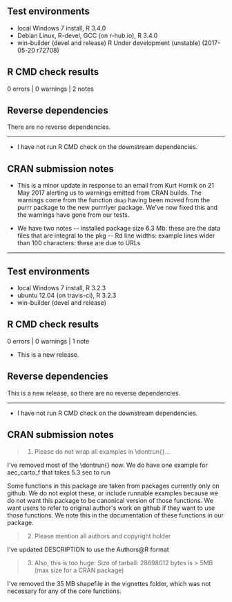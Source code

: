 ## Test environments
* local Windows 7 install, R 3.4.0
* Debian Linux, R-devel, GCC (on r-hub.io), R 3.4.0
* win-builder (devel and release) R Under development (unstable) (2017-05-20 r72708)

## R CMD check results

0 errors | 0 warnings | 2 notes

## Reverse dependencies

There are no reverse dependencies.

---

* I have not run R CMD check on the downstream dependencies.

## CRAN submission notes

* This is a minor update in response to an email from Kurt Hornik on 21 May 2017 alerting us to warnings emitted from CRAN builds. The warnings come from the function `dmap` having been moved from the purrr package to the new purrrlyer package. We've now fixed this and the warnings have gone from our tests. 

* We have two notes
-- installed package size 6.3 Mb: these are the data files that are integral to the pkg
-- Rd line widths: example lines wider than 100 characters: these are due to URLs


---------------------------------------------------------------------------------
## Test environments
* local Windows 7 install, R 3.2.3
* ubuntu 12.04 (on travis-ci), R 3.2.3
* win-builder (devel and release)

## R CMD check results

0 errors | 0 warnings | 1 note

* This is a new release.

## Reverse dependencies

This is a new release, so there are no reverse dependencies.

---

* I have not run R CMD check on the downstream dependencies.

## CRAN submission notes

> 1. Please do not wrap all examples in \dontrun{}...

I've removed most of the \dontrun{} now. We do have one example for aec_carto_f that takes 5.3 sec to run

Some functions in this package are taken from packages currently only on github. We do not explot these, or include runnable examples because we do not want this package to be canonical version of those functions. We want users to refer to original author's work on github if they want to use those functions. We note this in the documentation of these functions in our package. 

> 2. Please mention all authors and copyright holder

I've updated DESCRIPTION to use the Authors@R format

> 3. Also, this is too huge: Size of tarball: 28698012 bytes is > 5MB (max size for a CRAN package)

I've removed the 35 MB shapefile in the vignettes folder, which was not necessary for any of the core functions. 
  